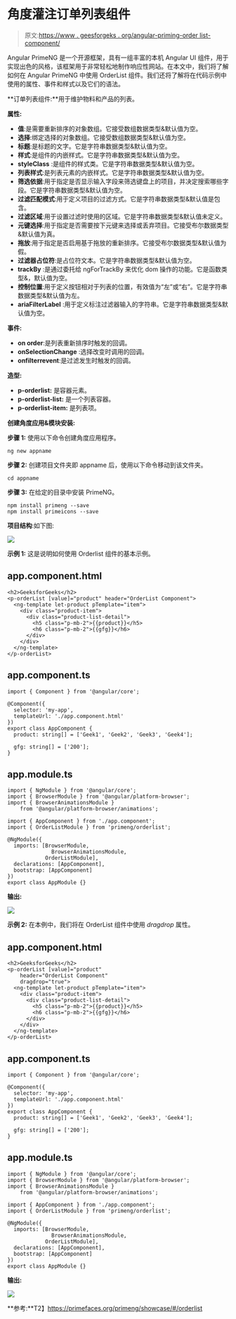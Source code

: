 # 角度灌注订单列表组件

> 原文:[https://www . geesforgeks . org/angular-priming-order list-component/](https://www.geeksforgeeks.org/angular-primeng-orderlist-component/)

Angular PrimeNG 是一个开源框架，具有一组丰富的本机 Angular UI 组件，用于实现出色的风格，该框架用于非常轻松地制作响应性网站。在本文中，我们将了解如何在 Angular PrimeNG 中使用 OrderList 组件。我们还将了解将在代码示例中使用的属性、事件和样式以及它们的语法。

**订单列表组件:**用于维护物料和产品的列表。

**属性:**

*   **值**:是需要重新排序的对象数组。它接受数组数据类型&默认值为空。
*   **选择**:绑定选择的对象数组。它接受数组数据类型&默认值为空。
*   **标题**:是标题的文字。它是字符串数据类型&默认值为空。
*   **样式**:是组件的内嵌样式。它是字符串数据类型&默认值为空。
*   **styleClass** :是组件的样式类。它是字符串数据类型&默认值为空。
*   **列表样式**:是列表元素的内嵌样式。它是字符串数据类型&默认值为空。
*   **筛选依据**:用于指定是否显示输入字段来筛选键盘上的项目，并决定搜索哪些字段。它是字符串数据类型&默认值为空。
*   **过滤匹配模式**:用于定义项目的过滤方式。它是字符串数据类型&默认值是包含。
*   **过滤区域**:用于设置过滤时使用的区域。它是字符串数据类型&默认值未定义。
*   **元键选择**:用于指定是否需要按下元键来选择或丢弃项目。它接受布尔数据类型&默认值为真。
*   **拖放**:用于指定是否启用基于拖放的重新排序。它接受布尔数据类型&默认值为假。
*   **过滤器占位符**:是占位符文本。它是字符串数据类型&默认值为空。
*   **trackBy** :是通过委托给 ngForTrackBy 来优化 dom 操作的功能。它是函数类型&，默认值为空。
*   **控制位置**:用于定义按钮相对于列表的位置，有效值为“左”或“右”。它是字符串数据类型&默认值为左。
*   **ariaFilterLabel** :用于定义标注过滤器输入的字符串。它是字符串数据类型&默认值为空。

**事件:**

*   **on order**:是列表重新排序时触发的回调。
*   **onSelectionChange** :选择改变时调用的回调。
*   **onfilterrevent**:是过滤发生时触发的回调。

**造型:**

*   **p-orderlist:** 是容器元素。
*   **p-orderlist-list:** 是一个列表容器。
*   **p-orderlist-item:** 是列表项。

**创建角度应用&模块安装:**

**步骤 1:** 使用以下命令创建角度应用程序。

```
ng new appname
```

**步骤 2:** 创建项目文件夹即 appname 后，使用以下命令移动到该文件夹。

```
cd appname
```

**步骤 3:** 在给定的目录中安装 PrimeNG。

```
npm install primeng --save
npm install primeicons --save
```

**项目结构**:如下图:

![](img/6e2ac1499ceea2e58d3439c1f9f0d39a.png)

**示例 1:** 这是说明如何使用 Orderlist 组件的基本示例。

## app.component.html

```
<h2>GeeksforGeeks</h2>
<p-orderList [value]="product" header="OrderList Component">
  <ng-template let-product pTemplate="item">
    <div class="product-item">
      <div class="product-list-detail">
        <h5 class="p-mb-2">{{product}}</h5>
        <h6 class="p-mb-2">{{gfg}}</h6>
      </div>
    </div>
  </ng-template>
</p-orderList>
```

## app.component.ts

```
import { Component } from '@angular/core';

@Component({
  selector: 'my-app',
  templateUrl: './app.component.html'
})
export class AppComponent {
  product: string[] = ['Geek1', 'Geek2', 'Geek3', 'Geek4'];

  gfg: string[] = ['200'];
}
```

## app.module.ts

```
import { NgModule } from '@angular/core';
import { BrowserModule } from '@angular/platform-browser';
import { BrowserAnimationsModule } 
    from '@angular/platform-browser/animations';

import { AppComponent } from './app.component';
import { OrderListModule } from 'primeng/orderlist';

@NgModule({
  imports: [BrowserModule, 
              BrowserAnimationsModule, 
            OrderListModule],
  declarations: [AppComponent],
  bootstrap: [AppComponent]
})
export class AppModule {}
```

**输出:**

![](img/0f4c8a1143670c33e6e76ffb347b13f0.png)

**示例 2:** 在本例中，我们将在 OrderList 组件中使用 *dragdrop* 属性。

## app.component.html

```
<h2>GeeksforGeeks</h2>
<p-orderList [value]="product" 
    header="OrderList Component" 
    dragdrop="true">
  <ng-template let-product pTemplate="item">
    <div class="product-item">
      <div class="product-list-detail">
        <h5 class="p-mb-2">{{product}}</h5>
        <h6 class="p-mb-2">{{gfg}}</h6>
      </div>
    </div>
  </ng-template>
</p-orderList>
```

## app.component.ts

```
import { Component } from '@angular/core';

@Component({
  selector: 'my-app',
  templateUrl: './app.component.html'
})
export class AppComponent {
  product: string[] = ['Geek1', 'Geek2', 'Geek3', 'Geek4'];

  gfg: string[] = ['200'];
}
```

## app.module.ts

```
import { NgModule } from '@angular/core';
import { BrowserModule } from '@angular/platform-browser';
import { BrowserAnimationsModule } 
    from '@angular/platform-browser/animations';

import { AppComponent } from './app.component';
import { OrderListModule } from 'primeng/orderlist';

@NgModule({
  imports: [BrowserModule,
              BrowserAnimationsModule, 
            OrderListModule],
  declarations: [AppComponent],
  bootstrap: [AppComponent]
})
export class AppModule {}
```

**输出:**

![](img/ea077b4d50b814654e7049d978a06d56.png)

**参考:**T2】https://primefaces.org/primeng/showcase/#/orderlist